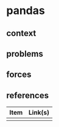 # pandas

## context  

## problems

## forces   

## references

| Item | Link(s) |
| :--- | ------- |
|      |         |